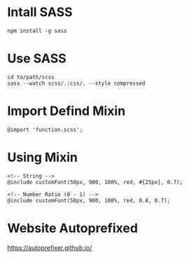 # Intall SASS
```
npm install -g sass

```
# Use SASS
```
cd to/path/scss
sass --watch scss/.:css/. --style compressed
```

# Import Defind Mixin
```
@import 'function.scss';
```

# Using Mixin
```
<!-- String -->
@include customFont(50px, 900, 100%, red, #{25px}, 0.7);

<!-- Number Ratio (0 - 1) -->
@include customFont(50px, 900, 100%, red, 0.8, 0.7);
```

# Website Autoprefixed
https://autoprefixer.github.io/